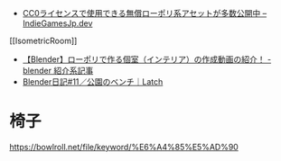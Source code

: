 - [CC0ライセンスで使用できる無償ローポリ系アセットが多数公開中 – IndieGamesJp.dev](https://indiegamesjp.dev/?p=3576)

[[IsometricRoom]]

- [【Blender】ローポリで作る個室（インテリア）の作成動画の紹介！ - blender 紹介系記事](https://madeinpc.blog.fc2.com/blog-entry-1324.html)
- [Blender日記#11／公園のベンチ｜Latch](https://note.com/latch/n/nae5ec81e1f47)

# 椅子

https://bowlroll.net/file/keyword/%E6%A4%85%E5%AD%90
